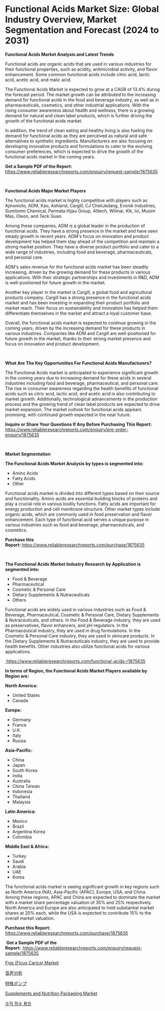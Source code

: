 <p><h1>Functional Acids Market Size: Global Industry Overview, Market Segmentation and Forecast (2024 to 2031)</h1></p><p><strong>Functional Acids Market Analysis and Latest Trends</strong></p>
<p><p>Functional acids are organic acids that are used in various industries for their functional properties, such as acidity, antimicrobial activity, and flavor enhancement. Some common functional acids include citric acid, lactic acid, acetic acid, and malic acid.</p><p>The Functional Acids Market is expected to grow at a CAGR of 13.4% during the forecast period. The market growth can be attributed to the increasing demand for functional acids in the food and beverage industry, as well as in pharmaceuticals, cosmetics, and other industrial applications. With the rising consumer awareness about health and wellness, there is a growing demand for natural and clean label products, which is further driving the growth of the functional acids market.</p><p>In addition, the trend of clean eating and healthy living is also fueling the demand for functional acids as they are perceived as natural and safe alternatives to synthetic ingredients. Manufacturers are also focusing on developing innovative products and formulations to cater to the evolving consumer preferences, which is expected to drive the growth of the functional acids market in the coming years.</p></p>
<p><strong>Get a Sample PDF of the Report:&nbsp;</strong> <a href="https://www.reliableresearchreports.com/enquiry/request-sample/1875635">https://www.reliableresearchreports.com/enquiry/request-sample/1875635</a></p>
<p>&nbsp;</p>
<p><strong>Functional Acids Major Market Players</strong></p>
<p><p>The functional acids market is highly competitive with players such as Ajinomoto, ADM, Kao, Ashland, Cargill, CJ CheilJedang, Evonik Industries, Sumitomo Chemical, Permata Hijau Group, Alltech, Wilmar, Klk, Ioi, Musim Mas, Oleon, and Teck Guan. </p><p>Among these companies, ADM is a global leader in the production of functional acids. They have a strong presence in the market and have seen steady growth in recent years. ADM's focus on innovation and product development has helped them stay ahead of the competition and maintain a strong market position. They have a diverse product portfolio and cater to a wide range of industries, including food and beverage, pharmaceuticals, and personal care.</p><p>ADM's sales revenue for the functional acids market has been steadily increasing, driven by the growing demand for these products in various applications. With their strategic partnerships and investments in R&D, ADM is well-positioned for future growth in the market.</p><p>Another key player in the market is Cargill, a global food and agricultural products company. Cargill has a strong presence in the functional acids market and has been investing in expanding their product portfolio and market reach. Their focus on sustainability and innovation has helped them differentiate themselves in the market and attract a loyal customer base.</p><p>Overall, the functional acids market is expected to continue growing in the coming years, driven by the increasing demand for these products in various industries. Companies like ADM and Cargill are well-positioned for future growth in the market, thanks to their strong market presence and focus on innovation and product development.</p></p>
<p>&nbsp;</p>
<p><strong>What Are The Key Opportunities For Functional Acids Manufacturers?</strong></p>
<p><p>The Functional Acids market is anticipated to experience significant growth in the coming years due to increasing demand for these acids in several industries including food and beverage, pharmaceutical, and personal care. The rise in consumer awareness regarding the health benefits of functional acids such as citric acid, lactic acid, and acetic acid is also contributing to market growth. Additionally, technological advancements in the production process and the growing trend of clean label products are expected to drive market expansion. The market outlook for functional acids appears promising, with continued growth expected in the near future.</p></p>
<p><strong>Inquire or Share Your Questions If Any Before Purchasing This Report:</strong> <a href="https://www.reliableresearchreports.com/enquiry/pre-order-enquiry/1875635">https://www.reliableresearchreports.com/enquiry/pre-order-enquiry/1875635</a></p>
<p>&nbsp;</p>
<p><strong>Market Segmentation</strong></p>
<p><strong>The Functional Acids Market Analysis by types is segmented into:</strong></p>
<p><ul><li>Amino Acids</li><li>Fatty Acids</li><li>Other</li></ul></p>
<p><p>Functional acids market is divided into different types based on their source and functionality. Amino acids are essential building blocks of proteins and play a crucial role in various bodily functions. Fatty acids are important for energy production and cell membrane structure. Other market types include organic acids, which are commonly used in food preservation and flavor enhancement. Each type of functional acid serves a unique purpose in various industries such as food and beverage, pharmaceuticals, and cosmetics.</p></p>
<p><strong>Purchase this Report:&nbsp;</strong><a href="https://www.reliableresearchreports.com/purchase/1875635">https://www.reliableresearchreports.com/purchase/1875635</a></p>
<p>&nbsp;</p>
<p><strong>The Functional Acids Market Industry Research by Application is segmented into:</strong></p>
<p><ul><li>Food & Beverage</li><li>Pharmaceutical</li><li>Cosmetic & Personal Care</li><li>Dietary Supplements & Nutraceuticals</li><li>Others</li></ul></p>
<p><p>Functional acids are widely used in various industries such as Food & Beverage, Pharmaceutical, Cosmetic & Personal Care, Dietary Supplements & Nutraceuticals, and others. In the Food & Beverage industry, they are used as preservatives, flavor enhancers, and pH regulators. In the Pharmaceutical industry, they are used in drug formulations. In the Cosmetic & Personal Care industry, they are used in skincare products. In the Dietary Supplements & Nutraceuticals industry, they are used to provide health benefits. Other industries also utilize functional acids for various applications.</p></p>
<p><a href="https://www.reliableresearchreports.com/functional-acids-r1875635">&nbsp;https://www.reliableresearchreports.com/functional-acids-r1875635</a></p>
<p><strong>In terms of Region, the Functional Acids Market Players available by Region are:</strong></p>
<p>
    <p> <strong> North America: </strong>
        <ul>
            <li>United States</li>
            <li>Canada</li>
        </ul>
        </p> 
    <p> <strong> Europe: </strong>
        <ul>
            <li>Germany</li>
            <li>France</li>
            <li>U.K.</li>
            <li>Italy</li>
            <li>Russia</li>
        </ul>
        </p> 
    <p> <strong> Asia-Pacific: </strong>
        <ul>
            <li>China</li>
            <li>Japan</li>
            <li>South Korea</li>
            <li>India</li>
            <li>Australia</li>
            <li>China Taiwan</li>
            <li>Indonesia</li>
            <li>Thailand</li>
            <li>Malaysia</li>
        </ul>
        </p> 
    <p> <strong> Latin America: </strong>
        <ul>
            <li>Mexico</li>
            <li>Brazil</li>
            <li>Argentina Korea</li>
            <li>Colombia</li>
        </ul>
        </p> 
    <p> <strong> Middle East & Africa: </strong>
        <ul>
            <li>Turkey</li>
            <li>Saudi</li>
            <li>Arabia</li>
            <li>UAE</li>
            <li>Korea</li>
        </ul>
    </p>
    </p>
<p><p>The functional acids market is seeing significant growth in key regions such as North America (NA), Asia-Pacific (APAC), Europe, USA, and China. Among these regions, APAC and China are expected to dominate the market with a market share percentage valuation of 35% and 25% respectively. North America and Europe are also anticipated to hold substantial market shares at 20% each, while the USA is expected to contribute 15% to the overall market valuation.</p></p>
<p><strong>Purchase this Report: </strong><a href="https://www.reliableresearchreports.com/purchase/1875635">https://www.reliableresearchreports.com/purchase/1875635</a></p>
<p>&nbsp;<strong>Get a Sample PDF of the Report:&nbsp;&nbsp;</strong><a href="https://www.reliableresearchreports.com/enquiry/request-sample/1875635">https://www.reliableresearchreports.com/enquiry/request-sample/1875635</a></p>
<p><strong></strong></p>
<p><p><a href="https://github.com/changoleonlaverguenzanoexiste/Market-Research-Report-List-2/blob/main/figs-ficus-carica-market.md">Figs (Ficus Carica) Market</a></p><p><a href="https://github.com/luffiazaza/Market-Research-Report-List-1/blob/main/213185819821.md">音声分析</a></p><p><a href="https://github.com/avbqbctihcbe2/Market-Research-Report-List-1/blob/main/435569619820.md">特殊ポンプ</a></p><p><a href="https://issuu.com/reportprime-2/docs/supplements-and-nutrition-packaging-market-size-20">Supplements and Nutrition Packaging Market</a></p><p><a href="https://github.com/hzumrdvas204296/Market-Research-Report-List-1/blob/main/730593518211.md">수직 하수 펌프</a></p></p>
